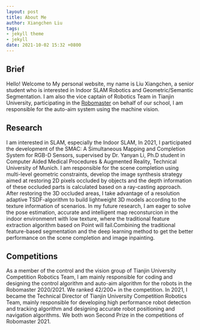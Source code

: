 ```yaml
---
layout: post
title: About Me
author: Xiangchen Liu
tags:
- jekyll theme
- jekyll
date: 2021-10-02 15:32 +0800
---
```

## Brief
Hello! Welcome to My personal website, my name is Liu Xiangchen, a senior student who is interested in Indoor SLAM Robotics and Geometric/Semantic Segmentation. I am also the vice captain of Robotics Team in Tianjin University, participating in the [Robomaster](https://www.robomaster.com/en-US) on behalf of our school, I am responsible for the auto-aim system using the machine vision.
## Research
I am interested in SLAM, especially the Indoor SLAM, In 2021, I participated the development of the SMAC: A Simultaneous Mapping and Completion System for RGB-D Sensors, supervised by Dr. Yanyan Li, Ph.D student in Computer
Aided Medical Procedures & Augmented Reality, Technical University of Munich. I am responsible for the scene completion using multi-level geometric constraints, develop the image synthesis strategy aimed at restoring 2D pixels occluded by objects and the depth information of these occluded parts is calculated based on a ray-casting approach. After restoring the 3D occluded areas, I take advantage of a resolution adaptive TSDF-algorithm to build lightweight 3D models according to the texture information of scenarios. In my future research, I am eager to solve the pose estimation, accurate and intelligent map reconsturcion in the indoor environmenrt with low texture, where the traditional feature extraction algorithm based on Point will fail.Combining the traditional feature-based segmentation and the deep learning method to get the better performance on the scene completion and image inpainting.
## Competitions
As a member of the control and the vision group of Tianjin University Competition Robotics Team, I am mainly responsible for coding and designing the control algorithm and auto-aim algorithm for the robots in the Robomaster 2020/2021. We ranked 42/200+ in the competition.
In 2021, I became the Technical Director of Tianjin University Competition Robotics Team, mainly responsible for developing high performance robot detection and tracking algorithm and designing accurate robot positioning and navigation algorithms. We both won Second Prize in the competitions of Robomaster 2021.
